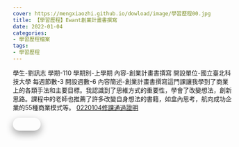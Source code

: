 ```yaml
---
cover: https://mengxiaozhi.github.io/dowload/image/學習歷程00.jpg
title: 【學習歷程】Ewant創業計畫書撰寫
date: 2022-01-04
categories:
- 學習歷程檔案
tags:
- 學習歷程
---
```

學生-劉訊志
學期-110
學期別-上學期
內容-創業計畫書撰寫
開設單位-國立臺北科技大學
每週節數-3
開設週數-6
內容簡述-創業計畫書撰寫這門課讓我學到了商業上的各類手法和主要目標。我認識到了思維方式的重要性，學會了改變想法，創新思路。課程中的老師也推薦了許多改變自身想法的書籍，如盒內思考，航向成功企業的55種商業模式等。
[0220104修課通過證明](https://github.com/mengxiaozhi/dowload/raw/gh-pages/20220104修課通過證明.png)
<p></p>
<div id="Dowload-button" style="
    border-radius:15px;
    bottom: 120px;
    background-color:fffff;
    border: none;
    color: white;
    padding: 15px 32px;
    text-align: center;
    text-decoration: none;
    display: inline-block;
    font-size: 20px;
    box-shadow: 0 8px 16px 0 rgba(0,0,0,0.2), 0 6px 20px 0 rgba(0,0,0,0.19);
    }">
<a href="https://github.com/mengxiaozhi/dowload/raw/gh-pages/20220104修課通過證明.png>下載資料</a>
</div>
<p></p>